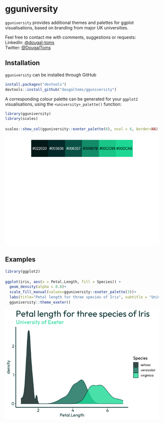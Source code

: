 
<!-- README.md is generated from README.Rmd. Please edit that file -->

# gguniversity

`gguniversity` provides additional themes and palettes for ggplot
visualisations, based on branding from major UK universities.

Feel free to contact me with comments, suggestions or requests: <br />
LinkedIn: [@dougal-toms](https://www.linkedin.com/in/dougal-toms/)<br />
Twitter: [@DougalToms](https://www.twitter.com/DougalToms)

## Installation

`gguniversity` can be installed through GitHub

``` r
install.packages("devtools")
devtools::install_github("dougaltoms/gguniversity")
```

A corresponding colour palette can be generated for your `ggplot2`
visualisations, using the `<university>_palette()` function:

``` r
library(gguniversity)
library(scales)

scales::show_col(gguniversity::exeter_palette(6), ncol = 6, border=NA)
```

![](README_files/figure-gfm/unnamed-chunk-2-1.png)<!-- -->

## Examples

``` r
library(ggplot2)

ggplot(iris, aes(x = Petal.Length, fill = Species)) +
  geom_density(alpha = 0.8)+
  scale_fill_manual(values=gguniversity::exeter_palette(3))+
  labs(title="Petal length for three species of Iris", subtitle = "University of Exeter")+
  gguniversity::theme_exeter()
```

![](README_files/figure-gfm/unnamed-chunk-3-1.png)<!-- -->
